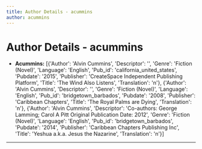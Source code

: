 ```yaml
---
title: Author Details - acummins
author: acummins
---
```


# Author Details - acummins

<ul>
    <li><strong>Acummins:</strong> [{'Author': 'Alvin Cummins', 'Descriptor': '', 'Genre': 'Fiction (Novel)', 'Language': 'English', 'Pub_id': 'california_united_states', 'Pubdate': '2015', 'Publisher': 'CreateSpace Independent Publishing Platform', 'Title': 'The Wind Also Listens', 'Translation': 'n'}, {'Author': 'Alvin Cummins', 'Descriptor': '', 'Genre': 'Fiction (Novel)', 'Language': 'English', 'Pub_id': 'bridgetown_barbados', 'Pubdate': '2008', 'Publisher': 'Caribbean Chapters', 'Title': 'The Royal Palms are Dying', 'Translation': 'n'}, {'Author': 'Alvin Cummins', 'Descriptor': 'Co-authors: George Lamming; Carol A Pitt Original Publication Date: 2012', 'Genre': 'Fiction (Novel)', 'Language': 'English', 'Pub_id': 'bridgetown_barbados', 'Pubdate': '2014', 'Publisher': 'Caribbean Chapters Publishing Inc', 'Title': 'Yeshua a.k.a. Jesus the Nazarine', 'Translation': 'n'}]</li>
</ul>
<hr>